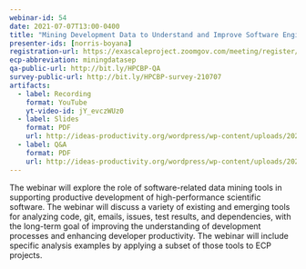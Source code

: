 ```yaml
---
webinar-id: 54
date: 2021-07-07T13:00-0400
title: "Mining Development Data to Understand and Improve Software Engineering Processes in HPC Projects"
presenter-ids: [norris-boyana]
registration-url: https://exascaleproject.zoomgov.com/meeting/register/vJIsd-msqjgpGsfS-Mj9ge97Dlt1r7TTbXE
ecp-abbreviation: miningdatasep
qa-public-url: http://bit.ly/HPCBP-QA
survey-public-url: http://bit.ly/HPCBP-survey-210707
artifacts:
  - label: Recording
    format: YouTube
    yt-video-id: jY_evczWUz0
  - label: Slides
    format: PDF
    url: http://ideas-productivity.org/wordpress/wp-content/uploads/2021/07/hpcbp054-miningdevdata.pdf
  - label: Q&A
    format: PDF
    url: http://ideas-productivity.org/wordpress/wp-content/uploads/2021/07/hpcbp054-miningdevdata-qa.pdf
---
```

The webinar will explore the role of software-related data mining tools in supporting productive development of high-performance scientific software. The webinar will discuss a variety of existing and emerging tools for analyzing code, git, emails, issues, test results, and dependencies, with the long-term goal of improving the understanding of development processes and enhancing developer productivity. The webinar will include specific analysis examples by applying a subset of those tools to ECP projects.
